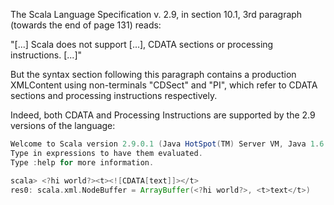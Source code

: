 The Scala Language Specification v. 2.9, in section 10.1, 3rd paragraph (towards the end of page 131) reads:

"[...] Scala does not support [...], CDATA sections or processing instructions. [...]"

But the syntax section following this paragraph contains a production XMLContent using non-terminals "CDSect" and "PI", which refer to CDATA sections and processing instructions respectively.

Indeed, both CDATA and Processing Instructions are supported by the 2.9 versions of the language:

```scala
Welcome to Scala version 2.9.0.1 (Java HotSpot(TM) Server VM, Java 1.6.0_24).
Type in expressions to have them evaluated.
Type :help for more information.

scala> <?hi world?><t><![CDATA[text]]></t>
res0: scala.xml.NodeBuffer = ArrayBuffer(<?hi world?>, <t>text</t>)
```
 
